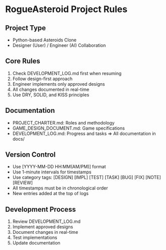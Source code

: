 # RogueAsteroid Project Rules

## Project Type
- Python-based Asteroids Clone
- Designer (User) / Engineer (AI) Collaboration

## Core Rules
1. Check DEVELOPMENT_LOG.md first when resuming
2. Follow design-first approach
3. Engineer implements only approved designs
4. All changes documented in real-time
5. Use DRY, SOLID, and KISS principles

## Documentation
- PROJECT_CHARTER.md: Roles and methodology
- GAME_DESIGN_DOCUMENT.md: Game specifications
- DEVELOPMENT_LOG.md: Progress and tasks
=> All documentation in docs/

## Version Control
- Use [YYYY-MM-DD HH:MM(AM/PM)] format
- Use 1-minute intervals for timestamps
- Use category tags: [DESIGN] [IMPL] [TEST] [TASK] [BUG] [FIX] [NOTE] [REVIEW]
- All timestamps must be in chronological order
- New entries added at the top of logs

## Development Process
1. Review DEVELOPMENT_LOG.md
2. Implement approved designs
3. Document changes in real-time
4. Test implementations
5. Update documentation 